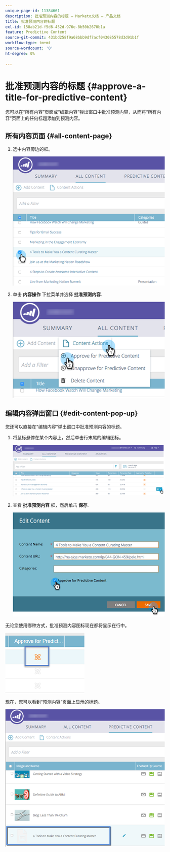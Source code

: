 ```yaml
---
unique-page-id: 11384661
description: 批准预测内容的标题 — Marketo文档 — 产品文档
title: 批准预测内容的标题
exl-id: 158ab21d-f5d6-452d-976e-8b50b2670b1a
feature: Predictive Content
source-git-commit: 431bd258f9a68bbb9df7acf043085578d3d91b1f
workflow-type: tm+mt
source-wordcount: '0'
ht-degree: 0%

---
```


# 批准预测内容的标题 {#approve-a-title-for-predictive-content}

您可以在“所有内容”页面或“编辑内容”弹出窗口中批准预测内容，从而将“所有内容”页面上的任何标题添加到预测内容。

## 所有内容页面 {#all-content-page}

1. 选中内容旁边的框。

   ![](assets/image2017-10-3-9-3a9-3a47.png)

1. 单击 **内容操作** 下拉菜单并选择 **批准预测内容**.

   ![](assets/image2017-10-3-9-3a10-3a31.png)

## 编辑内容弹出窗口 {#edit-content-pop-up}

您还可以直接在“编辑内容”弹出窗口中批准预测内容的标题。

1. 将鼠标悬停在某个内容上，然后单击行末尾的编辑图标。

   ![](assets/image2017-10-3-9-3a14-3a55.png)

1. 查看 **批准预测内容** 框，然后单击 **保存**.

   ![](assets/image2017-10-3-9-3a15-3a35.png)

无论您使用哪种方式，批准预测内容图标现在都将显示在行中。

![](assets/five.png)

现在，您可以看到“预测内容”页面上显示的标题。

![](assets/image2017-10-3-9-3a16-3a45.png)
